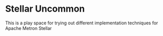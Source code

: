 # Stellar Uncommon

This is a play space for trying out different implementation techniques for
Apache Metron Stellar
